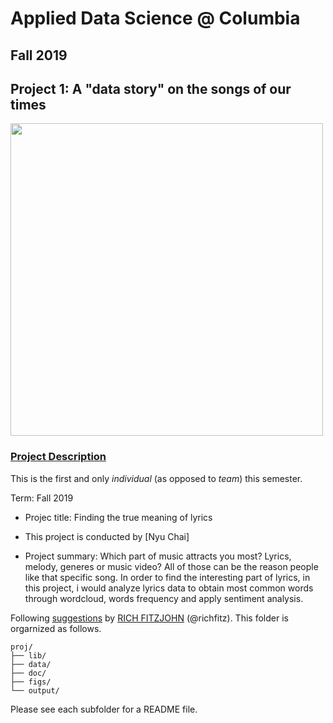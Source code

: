 # Applied Data Science @ Columbia
## Fall 2019
## Project 1: A "data story" on the songs of our times

<img src="figs/title1.jpeg" width="500">

### [Project Description](doc/)
This is the first and only *individual* (as opposed to *team*) this semester. 

Term: Fall 2019

+ Projec title: Finding the true meaning of lyrics
+ This project is conducted by [Nyu Chai]

+ Project summary: Which part of music attracts you most? Lyrics, melody, generes or music video? All of those can be the reason people like that specific song. In order to find the interesting part of lyrics, in this project, i would analyze lyrics data to obtain most common words through wordcloud, words frequency and apply sentiment analysis.

Following [suggestions](http://nicercode.github.io/blog/2013-04-05-projects/) by [RICH FITZJOHN](http://nicercode.github.io/about/#Team) (@richfitz). This folder is orgarnized as follows.

```
proj/
├── lib/
├── data/
├── doc/
├── figs/
└── output/
```

Please see each subfolder for a README file.

